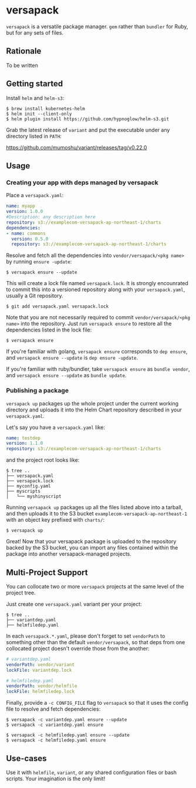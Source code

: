 # versapack

`versapack` is a versatile package manager. `gem` rather than `bundler` for Ruby, but for any sets of files.

## Rationale

To be written

## Getting started

Install `helm` and `helm-s3`:

```
$ brew install kubernetes-helm
$ helm init --client-only
$ helm plugin install https://github.com/hypnoglow/helm-s3.git
```

Grab the latest release of `variant` and put the executable under any directory listed in `PATH`:

https://github.com/mumoshu/variant/releases/tag/v0.22.0

## Usage

### Creating your app with deps managed by versapack

Place a `versapack.yaml`:

```yaml
name: myapp
version: 1.0.0
#Description: any description here
repository: s3://examplecom-versapack-ap-northeast-1/charts
dependencies:
- name: commons
  version: 0.5.0
  repository: s3://examplecom-versapack-ap-northeast-1/charts
```

Resolve and fetch all the dependencies into `vendor/versapack/<pkg name>` by running `ensure -update`:

```
$ versapack ensure --update
```

This will create a lock file named `versapack.lock`. It is strongly encounrated to commit this into a versioned repository along with your `versapack.yaml`, usually a Git repository.

```
$ git add versapack.yaml versapack.lock
```

Note that you are not necessarily required to commit `vendor/versapack/<pkg name>` into the repository. Just run `versapack ensure` to restore all the dependencies listed in the lock file:

```
$ versapack ensure
```

If you're familiar with golang, `versapack ensure` corresponds to `dep ensure`, and `versapack ensure --update` is `dep ensure -update`.

If you're familiar with ruby/bundler, take `versapack ensure` as `bundle vendor`, and `versapack ensure --update` as `bundle update`.

### Publishing a package

`versapack up` packages up the whole project under the current working directory and uploads it into the Helm Chart repository described in your `versapack.yaml`.

Let's say you have a `versapack.yaml` like:

```yaml
name: testdep
version: 1.1.0
repository: s3://examplecom-versapack-ap-northeast-1/charts
```

and the project root looks like:

```console
$ tree ..
├── versapack.yaml
├── versapack.lock
├── myconfig.yaml
├── myscripts
│   └── myshinyscript
```

Running `versapack up` packages up all the files listed above into a tarball, and then uploads it to the S3 bucket `examplecom-versapack-ap-northeast-1` with an object key prefixed with `charts/`:

```
$ versapack up
```

Great! Now that your versapack package is uploaded to the repository backed by the S3 bucket, you can import any files contained within the package into another versapack-managed projects.

## Multi-Project Support

You can collocate two or more `versapack` projects at the same level of the project tree.

Just create one `versapack.yaml` variant per your project:

```console
$ tree ..
├── variantdep.yaml
├── helmfiledep.yaml
```

In each `versapack.*.yaml`, please don't forget to set `vendorPath` to something other than the default `vendor/versapack`, so that deps from one collocated project doesn't override those from the another:

```yaml
# variantdep.yaml
vendorPath: vendor/variant
lockFile: variantdep.lock
```

```yaml
# helmfiledep.yaml
vendorPath: vendor/helmfile
lockFile: helmfiledep.lock
```

Finally, provide a `-c CONFIG_FILE` flag to `versapack` so that it uses the config file to resolve and fetch dependencies:

```console
$ versapack -c variantdep.yaml ensure --update
$ versapack -c variantdep.yaml ensure

$ versapack -c helmfiledep.yaml ensure --update
$ versapack -c helmfiledep.yaml ensure
```

## Use-cases

Use it with `helmfile`, `variant`, or any shared configuration files or bash scripts. Your imagination is the only limit!
